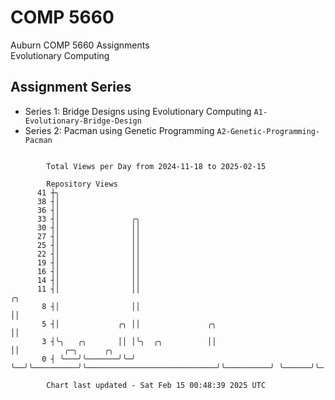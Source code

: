 # COMP 5660
Auburn COMP 5660 Assignments  
Evolutionary Computing

## Assignment Series
- Series 1: Bridge Designs using Evolutionary Computing `A1-Evolutionary-Bridge-Design`
- Series 2: Pacman using Genetic Programming `A2-Genetic-Programming-Pacman`

```

        Total Views per Day from 2024-11-18 to 2025-02-15

        Repository Views
      41 ┼╮
      38 ┤│
      36 ┤│
      33 ┤│                ╭╮
      30 ┤│                ││
      27 ┤│                ││
      25 ┤│                ││
      22 ┤│                ││
      19 ┤│                ││
      16 ┤│                ││
      14 ┤│                ││
      11 ┤│                ││                                              ╭╮
       8 ┤│                ││                                              ││
       5 ┤│             ╭╮ ││               ╭╮                             ││
       3 ┤╰╮   ╭╮       ││ │╰╮  ╭╮          ││                             ││          ╭─╮      ╭╮
       0 ┤ ╰───╯╰───────╯╰─╯ ╰──╯╰──────────╯╰─────────────────────────────╯╰──────────╯ ╰──────╯╰─

        Chart last updated - Sat Feb 15 00:48:39 2025 UTC
        
```
